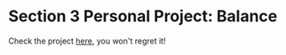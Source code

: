 # Section 3 Personal Project: Balance

Check the project [here](https://neon-froyo-3ddd57.netlify.app/), you won't regret it!
